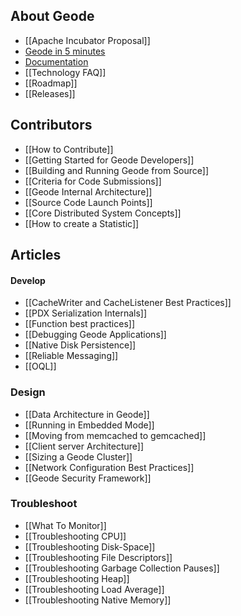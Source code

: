 ## About Geode
* [[Apache Incubator Proposal]]
* [Geode in 5 minutes](https://github.com/project-geode/docs/wiki#geode-in-5-minutes)
* [Documentation](http://gemfire.docs.pivotal.io)
* [[Technology FAQ]]
* [[Roadmap]]
* [[Releases]]

## Contributors
* [[How to Contribute]]
* [[Getting Started for Geode Developers]]
* [[Building and Running Geode from Source]]
* [[Criteria for Code Submissions]]
* [[Geode Internal Architecture]]
* [[Source Code Launch Points]]
* [[Core Distributed System Concepts]]
* [[How to create a Statistic]]

## Articles
#### Develop
* [[CacheWriter and CacheListener Best Practices]]
* [[PDX Serialization Internals]]
* [[Function best practices]]
* [[Debugging Geode Applications]]
* [[Native Disk Persistence]]
* [[Reliable Messaging]]
* [[OQL]]

### Design
* [[Data Architecture in Geode]]
* [[Running in Embedded Mode]]
* [[Moving from memcached to gemcached]]
* [[Client server Architecture]]
* [[Sizing a Geode Cluster]]
* [[Network Configuration Best Practices]]
* [[Geode Security Framework]]

### Troubleshoot

* [[What To Monitor]]
* [[Troubleshooting CPU]]
* [[Troubleshooting Disk-Space]]
* [[Troubleshooting File Descriptors]]
* [[Troubleshooting Garbage Collection Pauses]]
* [[Troubleshooting Heap]]
* [[Troubleshooting Load Average]]
* [[Troubleshooting Native Memory]]